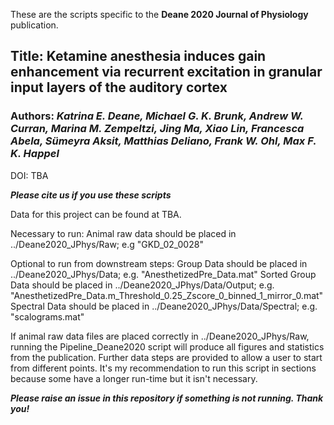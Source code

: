 These are the scripts specific to the **Deane 2020 Journal of Physiology** publication.

## Title: Ketamine anesthesia induces gain enhancement via recurrent excitation in granular input layers of the auditory cortex
### Authors: ***Katrina E. Deane, Michael G. K. Brunk, Andrew W. Curran, Marina M. Zempeltzi, Jing Ma, Xiao Lin, Francesca Abela, Sümeyra Aksit, Matthias Deliano, Frank W. Ohl, Max F. K. Happel***
DOI: TBA

***Please cite us if you use these scripts***

Data for this project can be found at TBA. 

Necessary to run:
Animal raw data should be placed in ../Deane2020_JPhys/Raw;
e.g "GKD_02_0028"

Optional to run from downstream steps:
Group Data should be placed in ../Deane2020_JPhys/Data;
e.g. "AnesthetizedPre_Data.mat"
Sorted Group Data should be placed in ../Deane2020_JPhys/Data/Output;
e.g. "AnesthetizedPre_Data.m_Threshold_0.25_Zscore_0_binned_1_mirror_0.mat"
Spectral Data should be placed in ../Deane2020_JPhys/Data/Spectral;
e.g. "scalograms.mat"

If animal raw data files are placed correctly in ../Deane2020_JPhys/Raw, running the Pipeline_Deane2020 script will produce all figures and statistics from the publication. Further data steps are provided to allow a user to start from different points. It's my recommendation to run this script in sections because some have a longer run-time but it isn't necessary.

***Please raise an issue in this repository if something is not running. Thank you!***
